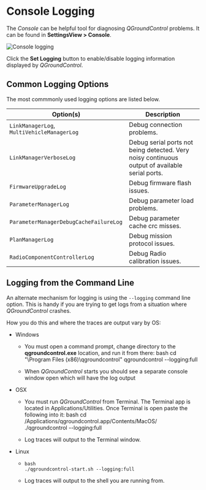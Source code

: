 # Console Logging

The *Console* can be helpful tool for diagnosing *QGroundControl* problems. It can be found in **SettingsView > Console**.

![Console logging](../../assets/support/Console.jpg)

Click the **Set Logging** button to enable/disable logging information displayed by *QGroundControl*.

## Common Logging Options

The most commmonly used logging options are listed below.

| Option(s)                                  | Description                                                                                    |
| ------------------------------------------ | ---------------------------------------------------------------------------------------------- |
| `LinkManagerLog`, `MultiVehicleManagerLog` | Debug connection problems.                                                                     |
| `LinkManagerVerboseLog`                    | Debug serial ports not being detected. Very noisy continuous output of available serial ports. |
| `FirmwareUpgradeLog`                       | Debug firmware flash issues.                                                                   |
| `ParameterManagerLog`                      | Debug parameter load problems.                                                                 |
| `ParameterManagerDebugCacheFailureLog`     | Debug parameter cache crc misses.                                                              |
| `PlanManagerLog`                           | Debug mission protocol issues.                                                                 |
| `RadioComponentControllerLog`              | Debug Radio calibration issues.                                                                |

## Logging from the Command Line

An alternate mechanism for logging is using the `--logging` command line option. This is handy if you are trying to get logs from a situation where *QGroundControl* crashes.

How you do this and where the traces are output vary by OS:

* Windows 
  * You must open a command prompt, change directory to the **qgroundcontrol.exe** location, and run it from there: 
        bash
        cd "\Program Files (x86)\qgroundcontrol"
        qgroundcontrol --logging:full</code>
  
  * When *QGroundControl* starts you should see a separate console window open which will have the log output
* OSX 
  * You must run *QGroundControl* from Terminal. The Terminal app is located in Applications/Utilities. Once Terminal is open paste the following into it: 
        bash
        cd /Applications/qgroundcontrol.app/Contents/MacOS/
        ./qgroundcontrol --logging:full
  
  * Log traces will output to the Terminal window.
* Linux 
  *     bash
        ./qgroundcontrol-start.sh --logging:full
  
  * Log traces will output to the shell you are running from.